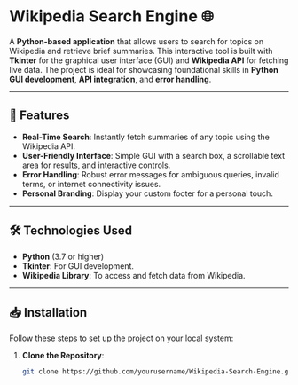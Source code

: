 # Wikipedia Search Engine 🌐

A **Python-based application** that allows users to search for topics on Wikipedia and retrieve brief summaries. This interactive tool is built with **Tkinter** for the graphical user interface (GUI) and **Wikipedia API** for fetching live data. The project is ideal for showcasing foundational skills in **Python GUI development**, **API integration**, and **error handling**.

---

## 🚀 Features
- **Real-Time Search**: Instantly fetch summaries of any topic using the Wikipedia API.
- **User-Friendly Interface**: Simple GUI with a search box, a scrollable text area for results, and interactive controls.
- **Error Handling**: Robust error messages for ambiguous queries, invalid terms, or internet connectivity issues.
- **Personal Branding**: Display your custom footer for a personal touch.

---

## 🛠️ Technologies Used
- **Python** (3.7 or higher)
- **Tkinter**: For GUI development.
- **Wikipedia Library**: To access and fetch data from Wikipedia.

---

## 📥 Installation
Follow these steps to set up the project on your local system:

1. **Clone the Repository**:
   ```bash
   git clone https://github.com/yourusername/Wikipedia-Search-Engine.git
